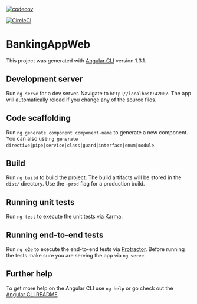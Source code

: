 
[![codecov](https://codecov.io/gh/greenbank60days/banking-app-web/branch/develop/graph/badge.svg?token=PaEZq4MDvY)](https://codecov.io/gh/greenbank60days/banking-app-web)

[![CircleCI](https://circleci.com/gh/greenbank60days/banking-app-web/tree/develop.svg?style=svg&circle-token=52bbb8efdb48cab7667d407d05e1951640d9ff08)](https://circleci.com/gh/greenbank60days/banking-app-web/tree/develop)

# BankingAppWeb

This project was generated with [Angular CLI](https://github.com/angular/angular-cli) version 1.3.1.

## Development server

Run `ng serve` for a dev server. Navigate to `http://localhost:4200/`. The app will automatically reload if you change any of the source files.

## Code scaffolding

Run `ng generate component component-name` to generate a new component. You can also use `ng generate directive|pipe|service|class|guard|interface|enum|module`.

## Build

Run `ng build` to build the project. The build artifacts will be stored in the `dist/` directory. Use the `-prod` flag for a production build.

## Running unit tests

Run `ng test` to execute the unit tests via [Karma](https://karma-runner.github.io).

## Running end-to-end tests

Run `ng e2e` to execute the end-to-end tests via [Protractor](http://www.protractortest.org/).
Before running the tests make sure you are serving the app via `ng serve`.

## Further help

To get more help on the Angular CLI use `ng help` or go check out the [Angular CLI README](https://github.com/angular/angular-cli/blob/master/README.md). 
